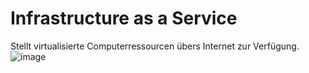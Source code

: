 # Infrastructure as a Service

Stellt virtualisierte Computerressourcen übers Internet zur Verfügung.
![image](https://github.com/stephanieeilinger/346/assets/125895587/fbb253ba-bfa4-4b9f-993b-f2724ad43c40)
